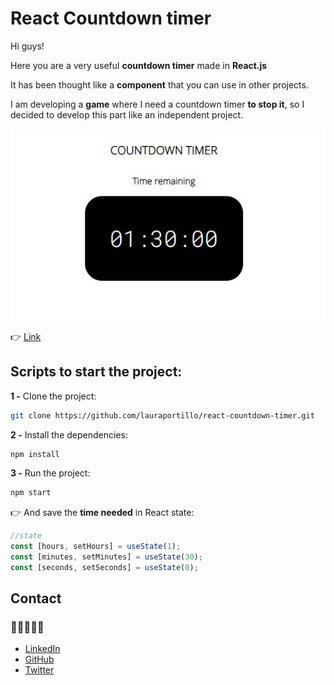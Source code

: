 # React Countdown timer

Hi guys!

Here you are a very useful **countdown timer** made in **React.js**

It has been thought like a **component** that you can use in other projects.

I am developing a **game** where I need a countdown timer **to stop it**, so I decided to develop this part like an independent project.

<img align="center" src="https://github.com/lauraportillo/react-countdown-timer/blob/master/src/images/readme/gameStart.JPG">

👉 [Link](https://lauraportillo.github.io/react-countdown-timer/)

## Scripts to start the project:

**1 -** Clone the project:

```sh
git clone https://github.com/lauraportillo/react-countdown-timer.git
```

**2 -** Install the dependencies:

```sh
npm install
```

**3 -** Run the project:

```sh
npm start
```

👉 And save the **time needed** in React state:

```js
//state
const [hours, setHours] = useState(1);
const [minutes, setMinutes] = useState(30);
const [seconds, setSeconds] = useState(0);
```

## Contact

### 🚀🚀🚀🚀🚀

- [LinkedIn](https://www.linkedin.com/in/laura-portillo-rodr%C3%ADguez-21965a86/)
- [GitHub](https://github.com/lauraportillo)
- [Twitter](https://twitter.com/LauraPo02860847)

